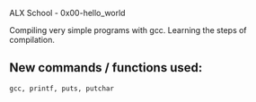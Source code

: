 ALX School - 0x00-hello_world

Compiling very simple programs with gcc. Learning the steps of compilation.

## New commands / functions used:

``gcc, printf, puts, putchar``
